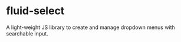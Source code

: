 # fluid-select
A light-weight JS library to create and manage dropdown menus with searchable input.
